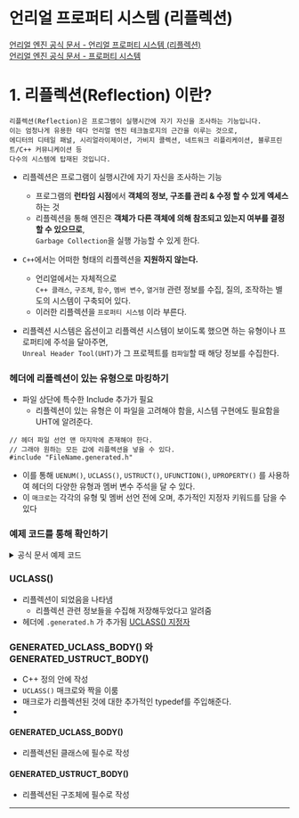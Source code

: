 언리얼 프로퍼티 시스템 (리플렉션)
===
[언리얼 엔진 공식 문서 - 언리얼 프로퍼티 시스템 (리플렉션)](https://www.unrealengine.com/ko/blog/unreal-property-system-reflection)  
[언리얼 엔진 공식 문서 - 프로퍼티 시스템](https://docs.unrealengine.com/4.27/ko/ProgrammingAndScripting/GameplayArchitecture/Properties/)  

# 1. 리플렉션(Reflection) 이란?
```
리플렉션(Reflection)은 프로그램이 실행시간에 자기 자신을 조사하는 기능입니다. 
이는 엄청나게 유용한 데다 언리얼 엔진 테크놀로지의 근간을 이루는 것으로, 
에디터의 디테일 패널, 시리얼라이제이션, 가비지 콜렉션, 네트워크 리플리케이션, 블루프린트/C++ 커뮤니케이션 등 
다수의 시스템에 탑재된 것입니다.
```

- 리플렉션은 프로그램이 실행시간에 자기 자신을 조사하는 기능
  - 프로그램의 **런타임 시점**에서 **객체의 정보, 구조를 관리 & 수정 할 수 있게 엑세스** 하는 것
  - 리플렉션을 통해 엔진은 **객체가 다른 객체에 의해 참조되고 있는지 여부를 결정할 수 있으므로**,   
`Garbage Collection`을 실행 가능할 수 있게 한다.

- `C++`에서는 어떠한 형태의 리플렉션을 **지원하지 않는다.**
  - 언리얼에서는 자체적으로  
`C++ 클래스`, `구조체`, `함수`, `멤버 변수`, `열거형` 관련 정보를 수집, 질의, 조작하는 별도의 시스템이 구축되어 있다.
  - 이러한 리플렉션을 `프로퍼티 시스템` 이라 부른다.

- 리플렉션 시스템은 옵션이고 리플렉션 시스템이 보이도록 했으면 하는 유형이나 프로퍼티에 주석을 달아주면,  
`Unreal Header Tool(UHT)`가 그 프로젝트를 `컴파일`할 때 해당 정보를 수집한다.


### 헤더에 리플렉션이 있는 유형으로 마킹하기
- 파일 상단에 특수한 Include 추가가 필요
  - 리플렉션이 있는 유형은 이 파일을 고려해야 함을, 시스템 구현에도 필요함을 UHT에 알려준다.
```
// 헤더 파일 선언 맨 마지막에 존재해야 한다.
// 그래야 원하는 모든 값에 리플렉션을 넣을 수 있다.
#include "FileName.generated.h"
```
- 이를 통해 `UENUM()`, `UCLASS()`, `USTRUCT()`, `UFUNCTION()`, `UPROPERTY()` 를 사용하여 헤더의 다양한 유형과 멤버 변수 주석을 달 수 있다.
- 이 `매크로`는 각각의 유형 및 멤버 선언 전에 오며, 추가적인 지정자 키워드를 담을 수 있다


### 예제 코드를 통해 확인하기

<details>
  <summary> 공식 문서 예제 코드 </summary>
  
```
//////////////////////////////////////////////////////////////////////////

// Base class for mobile units (soldiers)

#include "StrategyTypes.h"

#include "StrategyChar.generated.h"

 

UCLASS(Abstract)

class AStrategyChar : public ACharacter, public IStrategyTeamInterface

{

GENERATED_UCLASS_BODY()

 

/** How many resources this pawn is worth when it dies. */

UPROPERTY(EditAnywhere, Category=Pawn)

int32 ResourcesToGather;

 

/** set attachment for weapon slot */

UFUNCTION(BlueprintCallable, Category=Attachment)

void SetWeaponAttachment(class UStrategyAttachment* Weapon);

 

UFUNCTION(BlueprintCallable, Category=Attachment)

bool IsWeaponAttached();

 

protected:

/** melee anim */

UPROPERTY(EditDefaultsOnly, Category=Pawn)

UAnimMontage* MeleeAnim;

 

/** Armor attachment slot */

UPROPERTY()

UStrategyAttachment* ArmorSlot;

 

/** team number */

uint8 MyTeamNum;

[이하 코드 생략]

};
```
</details>


### UCLASS()
- 리플렉션이 되었음을 나타냄
  - 리플렉션 관련 정보들을 수집해 저장해두었다고 알려줌
- 헤더에 `.generated.h` 가 추가됨
[UCLASS() 지정자](https://docs.unrealengine.com/4.27/ko/ProgrammingAndScripting/GameplayArchitecture/Classes/Specifiers/)

### GENERATED_UCLASS_BODY() 와 GENERATED_USTRUCT_BODY()
- C++ 정의 안에 작성
- `UCLASS()` 매크로와 짝을 이룸
- 매크로가 리플렉션된 것에 대한 추가적인 typedef를 주입해준다.
- 
#### GENERATED_UCLASS_BODY()
- 리플렉션된 클래스에 필수로 작성
   
#### GENERATED_USTRUCT_BODY()
- 리플렉션된 구조체에 필수로 작성

***
